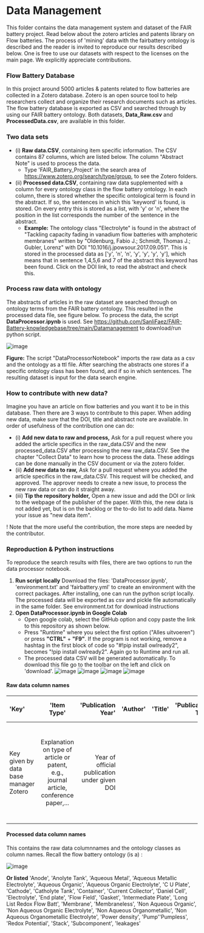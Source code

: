 # Data Management
This folder contains the data management system and dataset of the FAIR battery project. Read below about the zotero articles and patents library on Flow batteries. The process of 'mining' data with the fairbattery ontology is described and the reader is invited to reproduce our results described below. One is free to use our datasets with respect to the licenses on the main page. We explicitly appreciate contributions. 

### Flow Battery Database
In this project around 5000 articles & patents related to flow batteries are collected in a Zotero database. Zotero is an open source tool to help researchers collect and organize their research documents such as articles. The flow battery database is exported as CSV and searched through by using our FAIR battery ontology. Both datasets, **Data_Raw.csv** and **ProcessedData.csv**, are available in this folder.

### Two data sets
+ (i) **Raw data.CSV**, containing item specific information. The CSV contains 87 columns, which are listed below. The column "Abstract Note" is used to process the data.
	+   Type 'FAIR_Battery_Project' in the search area of <https://www.zotero.org/search/type/group>, to see the Zotero folders.
+ (ii) **Processed data.CSV**, containing raw data supplemented with a column for every ontology class in the flow battery ontology. In each column, there is stored whether the specific ontological term is found in the abstract. If so, the sentences in which this 'keyword' is found, is stored. On every entry this is stored as a list, with 'y' or 'n', where the position in the list corresponds the number of the sentence in the abstract.
	+  **Example:** The ontology class "Electrolyte" is found in the abstract of "Tackling capacity fading in vanadium flow batteries with amphoteric membranes" written by "Oldenburg, Fabio J.; Schmidt, Thomas J.; Gubler, Lorenz" with DOI "10.1016/j.jpowsour.2017.09.051". This is stored in the processed data as ['y', 'n', 'n', 'y', 'y', 'y', 'y'], which means that in sentence 1,4,5,6 and 7 of the abstract this keyword has been found. Click on the DOI link, to read the abstract and check this.

### Process raw data with ontology
The abstracts of articles in the raw dataset are searched through on ontology terms from the FAIR battery ontology. This resulted in the processed data file, see figure below. To process the data, the script **DataProcessor.ipynb** is used. See <https://github.com/SanliFaez/FAIR-Battery-knowledgebase/tree/main/Datamanagement> to download/run python script. 

![image](https://user-images.githubusercontent.com/93695286/225056874-164241a9-e773-4dd7-ace5-edbe8e8fc8b4.png)

**Figure:** The script "DataProcessorNotebook" imports the raw data as a csv and the ontology as a ttl file. After searching the abstracts one stores if a specific ontology class has been found, and if so in which sentences. The resulting dataset is input for the data search engine. 

### How to contribute with new data?
Imagine you have an article on flow batteries and you want it to be in this database. Then there are 3 ways to contribute to this paper. When adding new data, make sure that the DOI, title and abstract note are available. In order of usefulness of the contribution one can do:
+ (i) **Add new data to raw and process,** Ask for a pull request where you added the article specifics in the raw_data.CSV and the new processed_data.CSV after processing the new raw_data.CSV. See the chapter "Collect Data" to learn how to process the data. These addings can be done manually in the CSV document or via the zotero folder.
+ (ii) **Add new data to raw,** Ask for a pull request where you added the article specifics in the raw_data.CSV. This request will be checked, and approved. The approver needs to create a new issue, to process the new raw data or can do it straight away.
+ (iii) **Tip the repository holder,** Open a new issue and add the DOI or link to the webpage of the publisher of the paper. With this, the new data is not added yet, but is on the backlog or the to-do list to add data. Name your issue as "new data item".

! Note that the more useful the contribution, the more steps are needed by the contributor.

### Reproduction & Python instructions
To reproduce the search results with files, there are two options to run the data processor notebook. 
1. **Run script locally** Download the files: 'DataProcessor.ipynb', 'environment.txt' and 'fairbattery.yml' to create an environment with the correct packages. After installing, one can run the python script locally. The processed data will be exported as csv and pickle file automatically in the same folder. See environment.txt for download instructions
2. **Open DataProcessor.ipynb in Google Colab**
    + Open google colab, select the GitHub option and copy paste the link to this repository as shown below. 
    + Press "Runtime" where you select the first option ("Alles uitvoeren") or press **"CTRL"** + **"F9"**. If the program is not working, remove a hashtag in the first block of code so "#!pip install owlready2", becomes "!pip install owlready2". Again go to Runtime and run all. 
    + The processed data CSV will be generated automatically. To download this file go to the toolbar on the left and click on 'download'.
        ![image](https://user-images.githubusercontent.com/93695286/225653216-90920ea7-08f3-4431-8027-18c3e681f628.png)
        ![image](https://user-images.githubusercontent.com/93695286/225652444-a56c912f-66dc-4f35-913e-317a39d3852c.png)
        ![image](https://user-images.githubusercontent.com/93695286/225657059-a7635648-f766-40c3-b569-d44002bcc452.png)
        ![image](https://user-images.githubusercontent.com/93695286/225658938-996f3de5-0995-443b-96fb-7b50c20ecb9b.png)


#### Raw data column names
|'Key' | 'Item Type'| 'Publication Year'| 'Author'| 'Title' | 'Publication Title'| 'ISBN'|'ISSN'|'DOI'|'Url'|'Abstract Note'|'Date'|'Date Added'|'Date Modified'|'Access Date'| 'Pages'|'Num Pages'| 'Issue'| 'Volume'| 'Number Of Volumes'|'Journal Abbreviation'| 'Short Title'| 'Series'| 'Series Number'|'Series Text'| 'Series Title'| 'Publisher'| 'Place'| 'Language'| 'Rights'| 'Type'| 'Archive'| 'Archive Location'| 'Library Catalog'|'Call Number'| 'Extra'| 'Notes'| 'File Attachments'| 'Link Attachments'| 'Manual Tags'| 'Automatic Tags'| 'Editor'| 'Series Editor'|'Translator'| 'Contributor'| 'Attorney Agent'| 'Book Author'| 'Cast Member'| 'Commenter'| 'Composer'| 'Cosponsor'| 'Counsel'|'Interviewer'| 'Producer'| 'Recipient'| 'Reviewed Author'|'Scriptwriter'| 'Words By'| 'Guest'| 'Number'| 'Edition'| 'Running Time'| 'Scale'| 'Medium'| 'Artwork Size'| 'Filing Date'| 'Application Number'| 'Assignee'| 'Issuing Authority'| 'Country'|'Meeting Name'| 'Conference Name'| 'Court'| 'References'| 'Reporter'|'Legal Status'| 'Priority Numbers'| 'Programming Language'| 'Version'|'System'| 'Code'| 'Code Number'| 'Section'| 'Session'| 'Committee'| 'History'| 'Legislative Body'
| :------------ |:---------------:| -----:| -----:| -----:| -----:| -----:| -----:| -----:| -----:| -----:| -----:| -----:| -----:| -----:| -----:| -----:| -----:| -----:| -----:| -----:| -----:| -----:| -----:| -----:| -----:| -----:| -----:| -----:| -----:| -----:| -----:| -----:| -----:| -----:| -----:| -----:| -----:| -----:| -----:| -----:| -----:| -----:| -----:| -----:| -----:| -----:| -----:| -----:| -----:| -----:| -----:| -----:| -----:| -----:| -----:| -----:| -----:| -----:| -----:| -----:| -----:| -----:| -----:| -----:| -----:| -----:| -----:| -----:| -----:| -----:| -----:| -----:| -----:| -----:| -----:| -----:| -----:| -----:| -----:| -----:| -----:| -----:| -----:| -----:| -----:| -----:|
|Key given by data base manager Zotero | Explanation on type of article or patent, e.g., journal article, conference paper,... | Year of official publication under given DOI | | |||| Unique identifier of this article, used in processed data | Link to website where full article can be downloaded | If available, the abstract of the item is stored here as text, which is used to process the data |  ||||||||||||||||||||||||| Notes manually added in Zotero | |||||||||||||||||||||||||||||||||||||||||||||||||
#### Processed data column names
This contains the raw data columnnames and the ontology classes as column names. Recall the flow battery ontology (is a) :

![image](https://user-images.githubusercontent.com/93695286/224756657-827f7265-866b-468a-b7ce-fe231d4bfdfb.png)

**Or listed** 'Anode', 'Anolyte Tank', 'Aqueous Metal', 'Aqueous Metallic Electrolyte', 'Aqueous Organic', 'Aqueous Organic Electrolyte', 'C U Plate', 'Cathode', 'Catholyte Tank', 'Container', 'Current Collector', 'Daniel Cell', 'Electrolyte', 'End plate', 'Flow Field', 'Gasket', 'Intermediate Plate', 'Long List Redox Flow Batt', 'Membrane', 'Membraneless', 'Non Aqueous Organic', 'Non Aqueous Organic Electrolyte', 'Non Aqueous Organometallic', 'Non Aqueous Organometallic Electrolyte', 'Power density', 'Pump''Pumpless', 'Redox Potential', 'Stack', 'Subcomponent', 'leakages'
